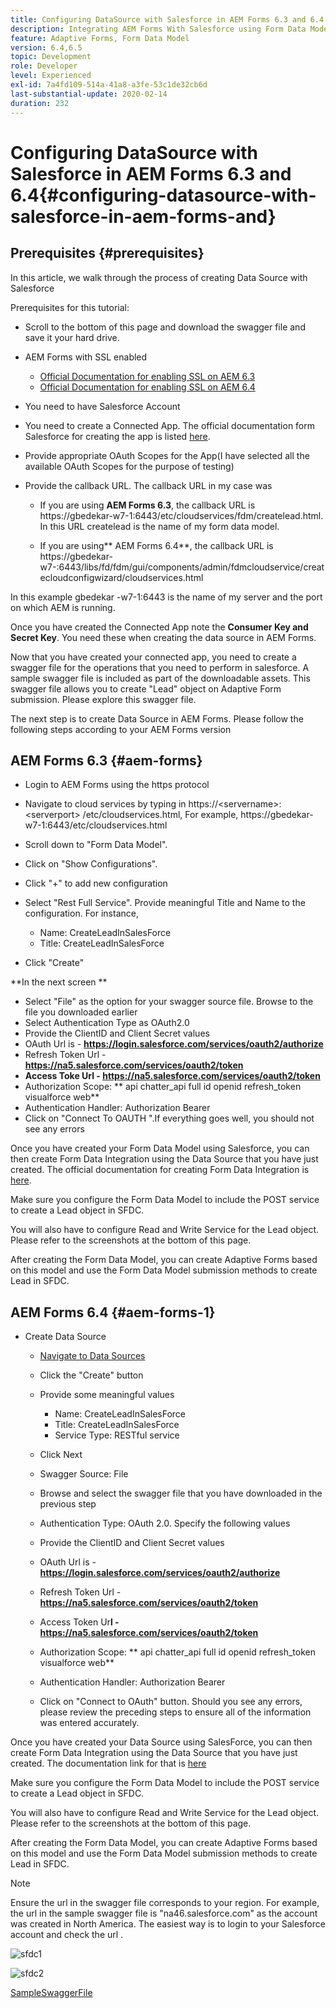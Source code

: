 ```yaml
---
title: Configuring DataSource with Salesforce in AEM Forms 6.3 and 6.4
description: Integrating AEM Forms With Salesforce using Form Data Model
feature: Adaptive Forms, Form Data Model
version: 6.4,6.5
topic: Development
role: Developer
level: Experienced
exl-id: 7a4fd109-514a-41a8-a3fe-53c1de32cb6d
last-substantial-update: 2020-02-14
duration: 232
---
```

# Configuring DataSource with Salesforce in AEM Forms 6.3 and 6.4{#configuring-datasource-with-salesforce-in-aem-forms-and}

## Prerequisites {#prerequisites}

In this article, we walk through the process of creating Data Source with Salesforce

Prerequisites for this tutorial:

* Scroll to the bottom of this page and download the swagger file and save it your hard drive.
* AEM Forms with SSL enabled

    * [Official Documentation for enabling SSL on AEM 6.3](https://helpx.adobe.com/experience-manager/6-3/sites/administering/using/ssl-by-default.html)
    * [Official Documentation for enabling SSL on AEM 6.4](https://helpx.adobe.com/experience-manager/6-4/sites/administering/using/ssl-by-default.html)

* You need to have Salesforce Account
* You need to create a Connected App. The official documentation form Salesforce for creating the app is listed [here](https://help.salesforce.com/articleView?id=connected_app_create.htm&type=0).
* Provide appropriate OAuth Scopes for the App(I have selected all the available OAuth Scopes for the purpose of testing)
* Provide the callback URL. The callback URL in my case was

    * If you are using **AEM Forms 6.3**, the callback URL is https://gbedekar-w7-1:6443/etc/cloudservices/fdm/createlead.html. In this URL  createlead  is the name of my form data model.
    
    * If you are using** AEM Forms 6.4**, the callback URL is https://gbedekar-w7-:6443/libs/fd/fdm/gui/components/admin/fdmcloudservice/createcloudconfigwizard/cloudservices.html
    
In this example  gbedekar -w7-1:6443 is the name of my server and the port on which AEM is running.

Once you have created the Connected App note the **Consumer Key and Secret Key**. You need these when creating the data source in AEM Forms.

Now that you have created your connected app, you need to create a swagger file for the operations that you need to perform in salesforce. A sample swagger file is included as part of the downloadable assets. This swagger file allows you to create "Lead" object on Adaptive Form submission. Please explore this swagger file.

The next step is to create Data Source in AEM Forms. Please follow the following steps according to your AEM Forms version

## AEM Forms 6.3 {#aem-forms}

* Login to AEM Forms using the https protocol
* Navigate to cloud services by typing in https://&lt;servername&gt;:&lt;serverport&gt; /etc/cloudservices.html, For example, https://gbedekar-w7-1:6443/etc/cloudservices.html
* Scroll down to "Form Data Model". 
* Click on "Show Configurations". 
* Click "+" to add new configuration
* Select "Rest Full Service". Provide meaningful Title and Name to the configuration. For instance,

    * Name: CreateLeadInSalesForce
    * Title: CreateLeadInSalesForce

* Click "Create"

**In the next screen **

* Select "File" as the option for your swagger source file. Browse to the file you downloaded earlier
* Select Authentication Type as OAuth2.0
* Provide the ClientID and Client Secret values
* OAuth Url is - **https://login.salesforce.com/services/oauth2/authorize**
* Refresh Token Url - **https://na5.salesforce.com/services/oauth2/token**
* **Access Toke Url - https://na5.salesforce.com/services/oauth2/token**
* Authorization Scope: ** api   chatter_api full id   openid   refresh_token  visualforce  web**
* Authentication Handler: Authorization Bearer
* Click on "Connect To  OAUTH ".If everything goes well, you should not see any errors

Once you have created your Form Data Model using Salesforce, you can then create Form Data Integration using the Data Source that you have just created. The official documentation for creating Form Data Integration is [here](https://helpx.adobe.com/aem-forms/6-3/data-integration.html).

Make sure you configure the Form Data Model to include the POST service to create a Lead object in SFDC.

You will also have to configure Read and Write Service for the Lead object. Please refer to the screenshots at the bottom of this page.

After creating the Form Data Model, you can create Adaptive Forms based on this model and use the Form Data Model submission methods to create Lead in SFDC.

## AEM Forms 6.4 {#aem-forms-1}

* Create Data Source

    * [Navigate to Data Sources](http://localhost:4502/libs/fd/fdm/gui/components/admin/fdmcloudservice/fdm.html/conf/global)
       
    * Click the "Create" button
    * Provide some meaningful values

        * Name: CreateLeadInSalesForce
        * Title: CreateLeadInSalesForce
        * Service Type: RESTful service

    * Click Next
    * Swagger Source: File
    * Browse and select the swagger file that you have downloaded in the previous step
    * Authentication Type: OAuth 2.0. Specify the following values
    * Provide the ClientID and Client Secret values
    * OAuth Url is - **https://login.salesforce.com/services/oauth2/authorize**
    * Refresh Token Url - **https://na5.salesforce.com/services/oauth2/token**
    * Access Token Ur**l - https://na5.salesforce.com/services/oauth2/token**
    * Authorization Scope: ** api  chatter_api full id  openid  refresh_token  visualforce  web**
    * Authentication Handler: Authorization Bearer
    * Click on "Connect to OAuth" button. Should you see any errors, please review the preceding steps to ensure all of the information was entered accurately.

Once you have created your Data Source using SalesForce, you can then create Form Data Integration using the Data Source that you have just created. The documentation link for that is [here](https://helpx.adobe.com/experience-manager/6-4/forms/using/create-form-data-models.html)

Make sure you configure the Form Data Model to include the POST service to create a Lead object in SFDC.

You will also have to configure Read and Write Service for the Lead object. Please refer to the screenshots at the bottom of this page.

After creating the Form Data Model, you can create Adaptive Forms based on this model and use the Form Data Model submission methods to create Lead in SFDC.

>[!NOTE]
>
>Ensure the  url  in the swagger file corresponds to your region. For example, the  url  in the sample swagger file is "na46.salesforce.com" as the account was created in North America. The easiest way is to  login  to your Salesforce account and  check  the  url .

![sfdc1](assets/sfdc1.gif) 

![sfdc2](assets/sfdc2.png)

[SampleSwaggerFile](assets/swagger-sales-force-lead.json)
